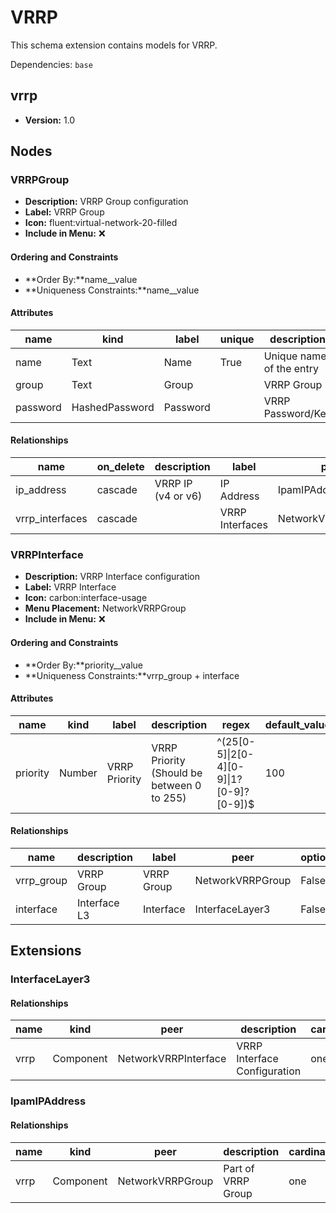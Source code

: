 # VRRP

This schema extension contains models for VRRP.

Dependencies: `base`

## vrrp

- **Version:** 1.0

## Nodes

### VRRPGroup

- **Description:** VRRP Group configuration
- **Label:** VRRP Group
- **Icon:** fluent:virtual-network-20-filled
- **Include in Menu:** ❌

#### Ordering and Constraints

- **Order By:**name__value
- **Uniqueness Constraints:**name__value

#### Attributes

| name | kind | label | unique | description | order_weight | optional |
| ---- | ---- | ----- | ------ | ----------- | ------------ | -------- |
| name | Text | Name | True | Unique name of the entry | 1000 |  |
| group | Text | Group |  | VRRP Group | 1100 |  |
| password | HashedPassword | Password |  | VRRP Password/Key | 1400 | True |

#### Relationships

| name | on_delete | description | label | peer | optional | cardinality | kind | order_weight |
| ---- | --------- | ----------- | ----- | ---- | -------- | ----------- | ---- | ------------ |
| ip\_address | cascade | VRRP IP \(v4 or v6\) | IP Address | IpamIPAddress | True | many | Attribute | 1200 |
| vrrp\_interfaces | cascade |  | VRRP Interfaces | NetworkVRRPInterface |  | many | Component | 1300 |

### VRRPInterface

- **Description:** VRRP Interface configuration
- **Label:** VRRP Interface
- **Icon:** carbon:interface-usage
- **Menu Placement:** NetworkVRRPGroup
- **Include in Menu:** ❌

#### Ordering and Constraints

- **Order By:**priority__value
- **Uniqueness Constraints:**vrrp_group + interface

#### Attributes

| name | kind | label | description | regex | default_value | order_weight |
| ---- | ---- | ----- | ----------- | ----- | ------------- | ------------ |
| priority | Number | VRRP Priority | VRRP Priority \(Should be between 0 to 255\) | ^\(25\[0\-5\]\|2\[0\-4\]\[0\-9\]\|1?\[0\-9\]?\[0\-9\]\)\$ | 100 | 1100 |

#### Relationships

| name | description | label | peer | optional | cardinality | kind | order_weight |
| ---- | ----------- | ----- | ---- | -------- | ----------- | ---- | ------------ |
| vrrp\_group | VRRP Group | VRRP Group | NetworkVRRPGroup | False | one | Attribute | 1200 |
| interface | Interface L3 | Interface | InterfaceLayer3 | False | one | Attribute | 1300 |

## Extensions

### InterfaceLayer3

#### Relationships

| name | kind | peer | description | cardinality | label | order_weight |
| ---- | ---- | ---- | ----------- | ----------- | ----- | ------------ |
| vrrp | Component | NetworkVRRPInterface | VRRP Interface Configuration | one | VRRP | 1500 |

### IpamIPAddress

#### Relationships

| name | kind | peer | description | cardinality | label | order_weight |
| ---- | ---- | ---- | ----------- | ----------- | ----- | ------------ |
| vrrp | Component | NetworkVRRPGroup | Part of VRRP Group | one | VRRP Group | 1600 |
